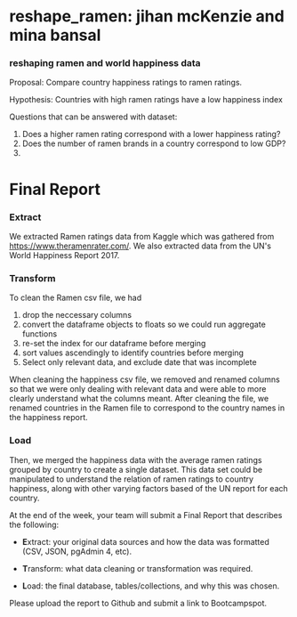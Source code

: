 # reshape_ramen: jihan mcKenzie and mina bansal 
### reshaping ramen and world happiness data

Proposal: Compare country happiness ratings to ramen ratings.

Hypothesis: Countries with high ramen ratings have a low happiness index

Questions that can be answered with dataset:
1. Does a higher ramen rating correspond with a lower happiness rating?
2. Does the number of ramen brands in a country correspond to low GDP?
3. 

# Final Report

### Extract
We extracted Ramen ratings data from Kaggle which was gathered from https://www.theramenrater.com/.  We also extracted data from the UN's World Happiness Report 2017.

### Transform
To clean the Ramen csv file, we had
  1. drop the neccessary columns 
  2. convert the dataframe objects to floats so we could run aggregate functions
  3. re-set the index for our dataframe before merging
  4. sort values ascendingly to identify countries before merging 
  5. Select only relevant data, and exclude date that was incomplete
  
When cleaning the happiness csv file, we removed and renamed columns so that we were only dealing with relevant data and were able to more clearly understand what the columns meant. After cleaning the file, we renamed countries in the Ramen file to correspond to the country names in the happiness report. 
### Load
Then, we merged the happiness data with the average ramen ratings grouped by country to create a single dataset. This data set could be manipulated to understand the relation of ramen ratings to country happiness, along with other varying factors based of the UN report for each country.


At the end of the week, your team will submit a Final Report that describes the following:

* **E**xtract: your original data sources and how the data was formatted (CSV, JSON, pgAdmin 4, etc).

* **T**ransform: what data cleaning or transformation was required.

* **L**oad: the final database, tables/collections, and why this was chosen.

Please upload the report to Github and submit a link to Bootcampspot.
